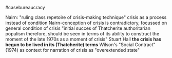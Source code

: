 #casebureaucracy 

Nairn: "ruling class repetoire of crisis-making technique"
crisis as a process instead of condition
Nairn-conception of crisis is contradictory, focussed on general condition of crisis
"initial succes of Thatcherite authoritarian populism therefore, should be seen in terms of its ability to construct the moment of the late 1970s as a moment of crisis"
Stuart Hall **the crisis has begun to be lived in its (Thatcherite) terms**
Wilson's "Social Contract" (1974) as context for narration of crisis as "overextended state"